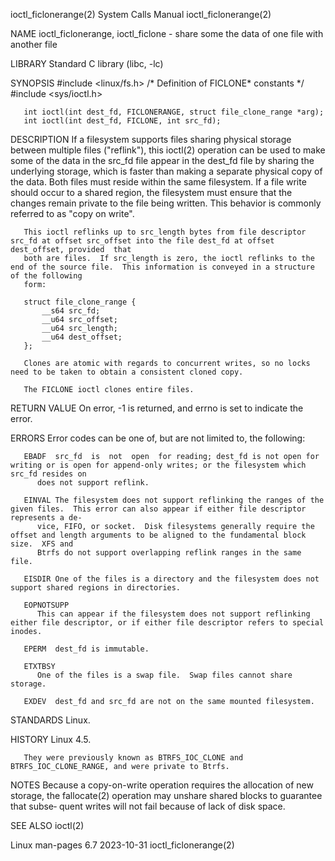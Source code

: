 ioctl_ficlonerange(2)						      System Calls Manual						 ioctl_ficlonerange(2)

NAME
       ioctl_ficlonerange, ioctl_ficlone - share some the data of one file with another file

LIBRARY
       Standard C library (libc, -lc)

SYNOPSIS
       #include <linux/fs.h>	    /* Definition of FICLONE* constants */
       #include <sys/ioctl.h>

       int ioctl(int dest_fd, FICLONERANGE, struct file_clone_range *arg);
       int ioctl(int dest_fd, FICLONE, int src_fd);

DESCRIPTION
       If  a  filesystem  supports  files sharing physical storage between multiple files ("reflink"), this ioctl(2) operation can be used to make some of the
       data in the src_fd file appear in the dest_fd file by sharing the underlying storage, which is faster than making a separate physical copy of the data.
       Both files must reside within the same filesystem.  If a file write should occur to a shared region, the filesystem must ensure that the changes remain
       private to the file being written.  This behavior is commonly referred to as "copy on write".

       This ioctl reflinks up to src_length bytes from file descriptor src_fd at offset src_offset into the file dest_fd at offset dest_offset, provided  that
       both are files.	If src_length is zero, the ioctl reflinks to the end of the source file.  This information is conveyed in a structure of the following
       form:

	   struct file_clone_range {
	       __s64 src_fd;
	       __u64 src_offset;
	       __u64 src_length;
	       __u64 dest_offset;
	   };

       Clones are atomic with regards to concurrent writes, so no locks need to be taken to obtain a consistent cloned copy.

       The FICLONE ioctl clones entire files.

RETURN VALUE
       On error, -1 is returned, and errno is set to indicate the error.

ERRORS
       Error codes can be one of, but are not limited to, the following:

       EBADF  src_fd  is  not  open  for reading; dest_fd is not open for writing or is open for append-only writes; or the filesystem which src_fd resides on
	      does not support reflink.

       EINVAL The filesystem does not support reflinking the ranges of the given files.	 This error can also appear if either file descriptor represents a de‐
	      vice, FIFO, or socket.  Disk filesystems generally require the offset and length arguments to be aligned to the fundamental block size.  XFS and
	      Btrfs do not support overlapping reflink ranges in the same file.

       EISDIR One of the files is a directory and the filesystem does not support shared regions in directories.

       EOPNOTSUPP
	      This can appear if the filesystem does not support reflinking either file descriptor, or if either file descriptor refers to special inodes.

       EPERM  dest_fd is immutable.

       ETXTBSY
	      One of the files is a swap file.	Swap files cannot share storage.

       EXDEV  dest_fd and src_fd are not on the same mounted filesystem.

STANDARDS
       Linux.

HISTORY
       Linux 4.5.

       They were previously known as BTRFS_IOC_CLONE and BTRFS_IOC_CLONE_RANGE, and were private to Btrfs.

NOTES
       Because a copy-on-write operation requires the allocation of new storage, the fallocate(2) operation may unshare shared blocks to guarantee that subse‐
       quent writes will not fail because of lack of disk space.

SEE ALSO
       ioctl(2)

Linux man-pages 6.7							  2023-10-31							 ioctl_ficlonerange(2)
